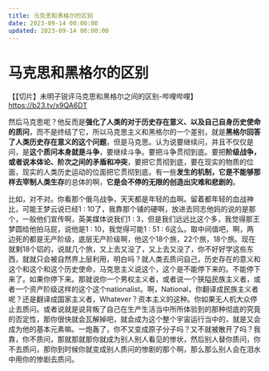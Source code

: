 ```yaml
---
title: 马克思和黑格尔的区别
date: 2023-09-14 00:00:00
updated: 2023-09-14 00:00:00
---
```


# 马克思和黑格尔的区别

【【切片】未明子锐评马克思和黑格尔之间的区别-哔哩哔哩】 https://b23.tv/x9QA6DT

然后马克思呢？他反而是**强化了人类的对于历史存在意义、以及自己自身历史使命的质问**，而不是终结了它，所以马克思主义和黑格尔的一个差别，就是**黑格尔回答了人类历史存在意义的这个问题**，但是马克思。认为说要继续问，并且不仅仅是问，是**这个质问本身就是斗争**，要继续斗争。要把斗争贯彻到底。要把**阶级战争，或者说本体论、阶次之间的矛盾和冲突**，要把它贯彻到底，要在现实的物质的位面，现实的人类历史运动的位面把它贯彻到底。有一些**发生的机制，它是不能够那样去宰制人类生存**的总体的啊，**它是会不停的无限的创造出灾难和悲剧的**。

比如，对不对。你看那个俄乌战争，天天都是年轻的血啊。留着都年轻的血战神比，可能王梦云说已经1 : 10了，我靠那个铺的硬啊，放进去同志他妈的说的是那个，一般他们宣传啊，英美媒体说我们1 : 3，但是我们远远比这个多，我觉得那王梦圆给他拍马屁，说他是1 : 10，我觉得可能1 : 51 : 6这么。取中间值吧，啊，两边死的都是无产阶级，底层无产阶级啊，他这个18个旅，22个旅，18个旅。现在就剩18个铝的，说就几个旅，又上去又没了，又上去又没了，你不好好学这些东西，就就只会被自然界上层利用，明白吗？就人类去质问自己，历史存在的意义和这个和这个和这个历史使命，马克思主义说这个，这个是不能停下来的。不能停下来了。如果你停下来。那就说你一个男权主义者，或者说一个狭隘民族主义者，或者一个资产阶级这样的这个这个nationalist。啊，National，你翻译成民族主义者呢？还是翻译成国家主义者，Whatever？资本主义的这种。你如果无人机大众停止去质问。或者说就是说背叛了自己在生产生活当中所所体验到的那种彻底的究竟的否定性，那你很快就会瓦解掉吧，就会成为这个整个宇宙运行当中的，就是又会成为他的基本元素嘛。一炮轰了，你不又变成原子分子吗？又不就被散开了吗？我靠，你不质问，那就那就那你就成为别人别人看见的惨状，然后别人替你质问，你不去质问，那你到时候你就变成别人质问的惨剧的那个啊，那么那么别人会在泪水中用你的惨剧去质问。

